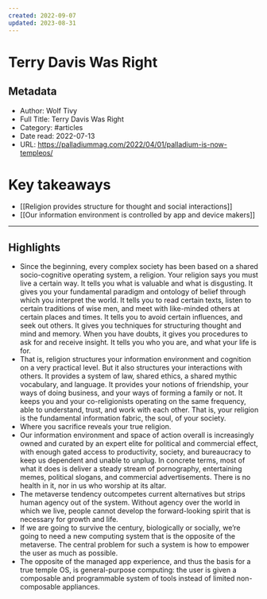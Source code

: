 ```yaml
---
created: 2022-09-07
updated: 2023-08-31
---
```

# Terry Davis Was Right

## Metadata
- Author: Wolf Tivy
- Full Title: Terry Davis Was Right
- Category: #articles
- Date read: 2022-07-13
- URL: https://palladiummag.com/2022/04/01/palladium-is-now-templeos/
# Key takeaways
- [[Religion provides structure for thought and social interactions]]
- [[Our information environment is controlled by app and device makers]]

---

## Highlights
- Since the beginning, every complex society has been based on a shared socio-cognitive operating system, a religion. Your religion says you must live a certain way. It tells you what is valuable and what is disgusting. It gives you your fundamental paradigm and ontology of belief through which you interpret the world. It tells you to read certain texts, listen to certain traditions of wise men, and meet with like-minded others at certain places and times. It tells you to avoid certain influences, and seek out others. It gives you techniques for structuring thought and mind and memory. When you have doubts, it gives you procedures to ask for and receive insight. It tells you who you are, and what your life is for.
- That is, religion structures your information environment and cognition on a very practical level. But it also structures your interactions with others. It provides a system of law, shared ethics, a shared mythic vocabulary, and language. It provides your notions of friendship, your ways of doing business, and your ways of forming a family or not. It keeps you and your co-religionists operating on the same frequency, able to understand, trust, and work with each other. That is, your religion is the fundamental information fabric, the soul, of your society.
- Where you sacrifice reveals your true religion.
- Our information environment and space of action overall is increasingly owned and curated by an expert elite for political and commercial effect, with enough gated access to productivity, society, and bureaucracy to keep us dependent and unable to unplug. In concrete terms, most of what it does is deliver a steady stream of pornography, entertaining memes, political slogans, and commercial advertisements. There is no health in it, nor in us who worship at its altar.
- The metaverse tendency outcompetes current alternatives but strips human agency out of the system. Without agency over the world in which we live, people cannot develop the forward-looking spirit that is necessary for growth and life.
- If we are going to survive the century, biologically or socially, we’re going to need a new computing system that is the opposite of the metaverse. The central problem for such a system is how to empower the user as much as possible.
- The opposite of the managed app experience, and thus the basis for a true temple OS, is general-purpose computing: the user is given a composable and programmable system of tools instead of limited non-composable appliances.
